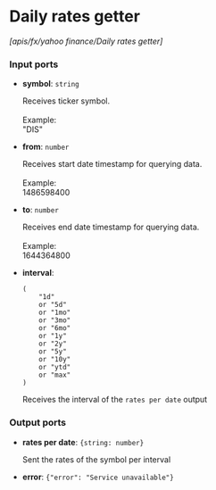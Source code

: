 # Daily rates getter

_[apis/fx/yahoo finance/Daily rates getter]_

### Input ports

* __symbol__: ` string `

    Receives ticker symbol.<br>
    <br>
    Example:<br>
    "DIS"<br>


* __from__: ` number `

    Receives start date timestamp for querying data.<br>
    <br>
    Example:<br>
    1486598400<br>


* __to__: ` number `

    Receives end date timestamp for querying data.<br>
    <br>
    Example:<br>
    1644364800<br>


* __interval__: 
    ```
    (
        "1d"
        or "5d"
        or "1mo"
        or "3mo"
        or "6mo"
        or "1y"
        or "2y"
        or "5y"
        or "10y"
        or "ytd"
        or "max"
    )
    ```

    Receives the interval of the `rates per date` output<br>

### Output ports

* __rates per date__: ` {string: number} `

    Sent the rates of the symbol per interval<br>


* __error__: ` {"error": "Service unavailable"} `

